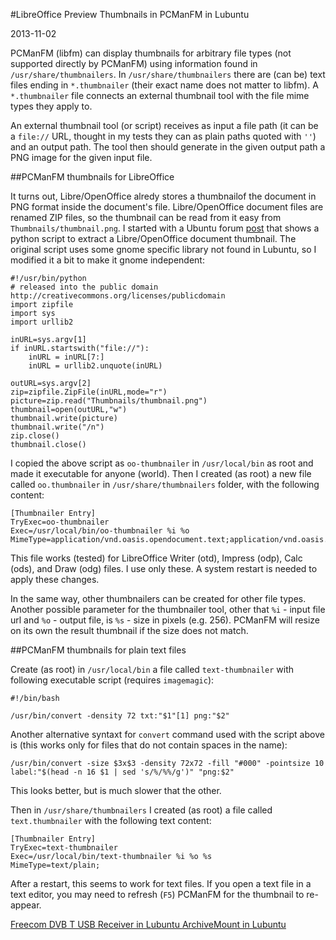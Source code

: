 #LibreOffice Preview Thumbnails in PCManFM in Lubuntu

2013-11-02

<!--- tags: linux -->

PCManFM (libfm) can display thumbnails for arbitrary file types (not supported directly by PCManFM) using information found in `/usr/share/thumbnailers`. In `/usr/share/thumbnailers` there are (can be) text files ending in `*.thumbnailer` (their exact name does not matter to libfm). A `*.thumbnailer` file connects an external thumbnail tool with the file mime types they apply to.

An external thumbnail tool (or script) receives as input a file path (it can be a `file://` URL, thought in my tests they can as plain paths quoted with `''`) and an output path. The tool then should generate in the given output path a PNG image for the given input file.

##PCManFM thumbnails for LibreOffice

It turns out, Libre/OpenOffice alredy stores a thumbnailof the document in PNG format inside the document's file. Libre/OpenOffice document files are renamed ZIP files, so the thumbnail can be read from it easy from `Thumbnails/thumbnail.png`. I started with a Ubuntu forum [post](http://ubuntuforums.org/showthread.php?t=76566) that shows a python script to extract a Libre/OpenOffice document thumbnail. The original script uses some gnome specific library not found in Lubuntu, so I modified it a bit to make it gnome independent:

```
#!/usr/bin/python
# released into the public domain http://creativecommons.org/licenses/publicdomain
import zipfile
import sys
import urllib2

inURL=sys.argv[1]
if inURL.startswith("file://"):
	inURL = inURL[7:]
	inURL = urllib2.unquote(inURL)

outURL=sys.argv[2]
zip=zipfile.ZipFile(inURL,mode="r")
picture=zip.read("Thumbnails/thumbnail.png")
thumbnail=open(outURL,"w")
thumbnail.write(picture)
thumbnail.write("/n")
zip.close()
thumbnail.close()
```
I copied the above script as `oo-thumbnailer` in `/usr/local/bin` as root and made it executable for anyone (world). Then I created (as root) a new file called `oo.thumbnailer` in `/usr/share/thumbnailers` folder, with the following content:

```
[Thumbnailer Entry]
TryExec=oo-thumbnailer
Exec=/usr/local/bin/oo-thumbnailer %i %o
MimeType=application/vnd.oasis.opendocument.text;application/vnd.oasis.opendocument.presentation;application/vnd.oasis.opendocument.spreadsheet;application/vnd.oasis.opendocument.graphics;
```

This file works (tested) for LibreOffice Writer (otd), Impress (odp), Calc (ods), and Draw (odg) files. I use only these. A system restart is needed to apply these changes.

In the same way, other thumbnailers can be created for other file types. Another possible parameter for the thumbnailer tool, other that `%i` - input file url and `%o` - output file, is `%s` - size in pixels (e.g. 256). PCManFM will resize on its own the result thumbnail if the size does not match.

##PCManFM thumbnails for plain text files

Create (as root) in `/usr/local/bin` a file called `text-thumbnailer` with following executable script (requires `imagemagic`):
```
#!/bin/bash

/usr/bin/convert -density 72 txt:"$1"[1] png:"$2"
```

Another alternative syntaxt for `convert` command used with the script above is (this works only for files that do not contain spaces in the name):

```
/usr/bin/convert -size $3x$3 -density 72x72 -fill "#000" -pointsize 10 label:"$(head -n 16 $1 | sed 's/%/%%/g')" "png:$2"
```

This looks better, but is much slower that the other.

Then in `/usr/share/thumbnailers` I created (as root) a file called `text.thumbnailer` with the following text content:

```
[Thumbnailer Entry]
TryExec=text-thumbnailer
Exec=/usr/local/bin/text-thumbnailer %i %o %s
MimeType=text/plain;
```

After a restart, this seems to work for text files. If you open a text file in a text editor, you may need to refresh (`F5`) PCManFM for the thumbnail to re-appear.

<ins class='nfooter'><a rel='prev' id='fprev' href='#blog/2013/2013-11-04-Freecom-DVB-T-USB-Receiver-in-Lubuntu.md'>Freecom DVB T USB Receiver in Lubuntu</a> <a rel='next' id='fnext' href='#blog/2013/2013-11-01-ArchiveMount-in-Lubuntu.md'>ArchiveMount in Lubuntu</a></ins>
